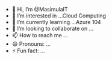 - 👋 Hi, I’m @MasimulaIT
- 👀 I’m interested in ...Cloud Computing
- 🌱 I’m currently learning ...Azure 104
- 💞️ I’m looking to collaborate on ...
- 📫 How to reach me ...
- 😄 Pronouns: ...
- ⚡ Fun fact: ...

<!---
MasimulaIT/MasimulaIT is a ✨ special ✨ repository because its `README.md` (this file) appears on your GitHub profile.
You can click the Preview link to take a look at your changes.
--->
